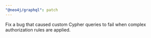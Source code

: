 ```yaml
---
"@neo4j/graphql": patch
---
```


Fix a bug that caused custom Cypher queries to fail when complex authorization rules are applied.
